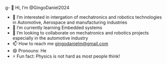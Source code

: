 g- 👋 Hi, I’m @GingoDaniel2024
- 👀 I’m interested in intergation of mechatronics and robotics technologies in Automotive, Aerospace and manufacturing industries
- 🌱 I’m currently learning Embedded systems 
- 💞️ I’m looking to collaborate on mechatronics and robotics projects especially in the automotive industry
- 📫 How to reach me gingodanielm@gmail.com
- 😄 Pronouns: He
- ⚡ Fun fact: Physics is not hard as most people think!

<!---
GingoDaniel2024/GingoDaniel2024 is a ✨ special ✨ repository because its `README.md` (this file) appears on your GitHub profile.
You can click the Preview link to take a look at your changes.
--->
